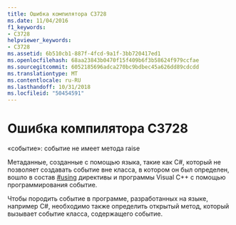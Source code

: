 ```yaml
---
title: Ошибка компилятора C3728
ms.date: 11/04/2016
f1_keywords:
- C3728
helpviewer_keywords:
- C3728
ms.assetid: 6b510cb1-887f-4fcd-9a1f-3bb720417ed1
ms.openlocfilehash: 68aa23843b0470f15f409b6f3b58624f979ccfae
ms.sourcegitcommit: 6052185696adca270bc9bdbec45a626dd89cdcdd
ms.translationtype: MT
ms.contentlocale: ru-RU
ms.lasthandoff: 10/31/2018
ms.locfileid: "50454591"
---
```

# <a name="compiler-error-c3728"></a>Ошибка компилятора C3728

«событие»: событие не имеет метода raise

Метаданные, созданные с помощью языка, такие как C#, который не позволяет создавать событие вне класса, в котором он был определен, вошло в состав [#using](../../preprocessor/hash-using-directive-cpp.md) директивы и программы Visual C++ с помощью программирования событие.

Чтобы породить событие в программе, разработанных на языке, например C#, необходимо также определить открытый метод, который вызывает событие класса, содержащего событие.